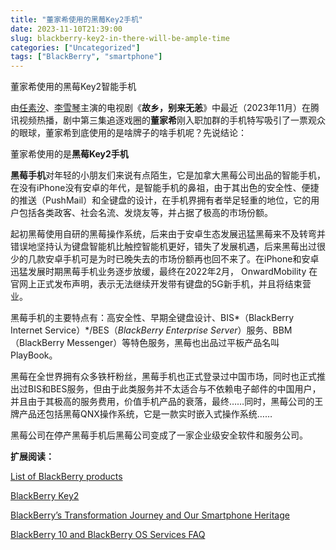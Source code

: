 ```yaml
---
title: "董家希使用的黑莓Key2手机"
date: 2023-11-10T21:39:00
slug: blackberry-key2-in-there-will-be-ample-time
categories: ["Uncategorized"]
tags: ["BlackBerry", "smartphone"]
---
```


董家希使用的黑莓Key2智能手机

由[任素汐](https://baike.baidu.com/item/%E4%BB%BB%E7%B4%A0%E6%B1%90/5452519?fromModule=lemma_inlink)、[李雪琴](https://baike.baidu.com/item/%E6%9D%8E%E9%9B%AA%E7%90%B4/23246744?fromModule=lemma_inlink)主演的电视剧《**故乡，别来无恙**》中最近（2023年11月）在腾讯视频热播，剧中第三集追逐戏圈的**董家希**刚入职加群的手机特写吸引了一票观众的眼球，董家希到底使用的是啥牌子的啥手机呢？先说结论：

董家希使用的是**黑莓Key2手机**

**黑莓手机**对年轻的小朋友们来说有点陌生，它是加拿大黑莓公司出品的智能手机，在没有iPhone没有安卓的年代，是智能手机的鼻祖，由于其出色的安全性、便捷的推送（PushMail）和全键盘的设计，在手机界拥有者举足轻重的地位，它的用户包括各类政客、社会名流、发烧友等，并占据了极高的市场份额。

起初黑莓使用自研的黑莓操作系统，后来由于安卓生态发展迅猛黑莓来不及转弯并错误地坚持认为键盘智能机比触控智能机更好，错失了发展机遇，后来黑莓出过很少的几款安卓手机可是为时已晚失去的市场份额再也回不来了。在iPhone和安卓迅猛发展时期黑莓手机业务逐步放缓，最终在2022年2月， OnwardMobility 在官网上正式发布声明，表示无法继续开发带有键盘的5G新手机，并且将结束营业。

黑莓手机的主要特点有：高安全性、早期全键盘设计、BIS*（BlackBerry Internet Service）*/BES（*BlackBerry Enterprise Server*）服务、BBM（BlackBerry Messenger）等特色服务，黑莓也出品过平板产品名叫PlayBook。

黑莓在全世界拥有众多铁杆粉丝，黑莓手机也正式登录过中国市场，同时也正式推出过BIS和BES服务，但由于此类服务并不太适合与不依赖电子邮件的中国用户，并且由于其极高的服务费用，价值手机产品的衰落，最终……同时，黑莓公司的王牌产品还包括黑莓QNX操作系统，它是一款实时嵌入式操作系统……

黑莓公司在停产黑莓手机后黑莓公司变成了一家企业级安全软件和服务公司。

**扩展阅读：**

[List of BlackBerry products](https://en.wikipedia.org/wiki/List_of_BlackBerry_products#Android)

[BlackBerry Key2](https://en.wikipedia.org/wiki/BlackBerry_Key2)

[BlackBerry’s Transformation Journey and Our Smartphone Heritage](https://blogs.blackberry.com/en/2022/01/blackberrys-transformation-journey-and-our-smartphone-heritage) 

[BlackBerry 10 and BlackBerry OS Services FAQ](https://www.blackberry.com/us/en/support/devices/end-of-life)